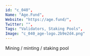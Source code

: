 ```yaml
--- 
id: "c_040", 
Name: "Age.Fund", 
Website: "https://age.fund/", 
Twitter: "", 
Tags: "Validators, Staking Pools", 
Image: "c_040_age-logo.2b9e2d4.png" 
--- 
```

<!--lang:en--> 
Mining / minting / staking pool
<!--lang:es--] 
Minería / acuñación / grupo de participación
<!--lang:de--] 
Mining / Minting / Staking-Pool
<!--lang:fr--] 
Pool minier / monnayeur / jalonnement
<!--lang:pl--] 
Górnictwo / bicie / tyczenie puli
<!--lang:uk--] 
Майнінг / карбування / стейкинг-пул
[!--lang:*--> 
